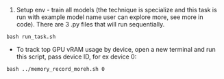 1. Setup env - train all models (the technique is specialize and this task is run with example model name user can explore more, see more in code). There are 3 .py files that will run sequentially.
```
bash run_task.sh
```
* To track top GPU vRAM usage by device, open a new terminal and run this script, pass device ID, for ex device 0:
```
bash ../memory_record_moreh.sh 0
```
